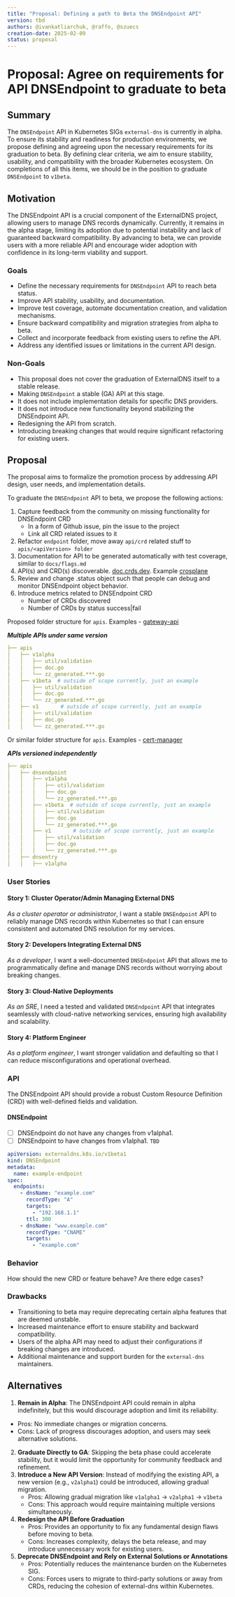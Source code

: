 ```yaml
---
title: "Proposal: Defining a path to Beta the DNSEndpoint API"
version: tbd
authors: @ivankatliarchuk, @raffo, @szuecs
creation-date: 2025-02-09
status: proposal
---
```

# Proposal: Agree on requirements for API DNSEndpoint to graduate to beta

## Summary

The `DNSEndpoint` API in Kubernetes SIGs `external-dns` is currently in alpha. To ensure its stability and readiness for production environments, we propose defining and agreeing upon the necessary requirements for its graduation to beta. By defining clear criteria, we aim to ensure stability, usability, and compatibility with the broader Kubernetes ecosystem. On completions of all this items, we should be in the position to graduate `DNSEndpoint` to `v1beta`.

## Motivation

The DNSEndpoint API is a crucial component of the ExternalDNS project, allowing users to manage DNS records dynamically. Currently, it remains in the alpha stage, limiting its adoption due to potential instability and lack of guaranteed backward compatibility. By advancing to beta, we can provide users with a more reliable API and encourage wider adoption with confidence in its long-term viability and support.

### Goals

- Define the necessary requirements for `DNSEndpoint` API to reach beta status.
- Improve API stability, usability, and documentation.
- Improve test coverage, automate documentation creation, and validation mechanisms.
- Ensure backward compatibility and migration strategies from alpha to beta.
- Collect and incorporate feedback from existing users to refine the API.
- Address any identified issues or limitations in the current API design.

### Non-Goals

- This proposal does not cover the graduation of ExternalDNS itself to a stable release.
- Making `DNSEndpoint` a stable (GA) API at this stage.
- It does not include implementation details for specific DNS providers.
- It does not introduce new functionality beyond stabilizing the DNSEndpoint API.
- Redesigning the API from scratch.
- Introducing breaking changes that would require significant refactoring for existing users.

## Proposal

The proposal aims to formalize the promotion process by addressing API design, user needs, and implementation details.

To graduate the `DNSEndpoint` API to beta, we propose the following actions:

1. Capture feedback from the community on missing functionality for DNSEndpoint CRD
   - In a form of Github issue, pin the issue to the project
   - Link all CRD related issues to it
2. Refactor `endpoint` folder, move away `api/crd` related stuff to `apis/<apiVersion> folder`
3. Documentation for API to be generated automatically with test coverage, similar to `docs/flags.md`
4. API(s) and CRD(s) discoverable. [doc.crds.dev](https://doc.crds.dev/github.com/kubernetes-sigs/external-dns). Example [crosplane](https://doc.crds.dev/github.com/crossplane/crossplane@v0.10.0)
5. Review and change .status object such that people can debug and monitor DNSEndpoint object behavior.
6. Introduce metrics related to DNSEndpoint CRD
   - Number of CRDs discovered
   - Number of CRDs by status success|fail

Proposed folder structure for `apis`. Examples - [gateway-api](https://github.com/kubernetes-sigs/gateway-api/tree/main/apis)

***Multiple APIs under same version***

```yml
├── apis
│   ├── v1alpha
│   │   ├── util/validation
│   │   ├── doc.go
│   │   └── zz_generated.***.go
│   ├── v1beta  # outside of scope currently, just an example
│   │   ├── util/validation
│   │   ├── doc.go
│   │   └── zz_generated.***.go
│   ├── v1       # outside of scope currently, just an example
│   │   ├── util/validation
│   │   ├── doc.go
│   │   └── zz_generated.***.go
```

Or similar folder structure for `apis`. Examples - [cert-manager](https://github.com/cert-manager/cert-manager/tree/master/pkg/apis)

***APIs versioned independently***

```yml
├── apis
│   ├── dnsendpoint
│   │   ├── v1alpha
│   │   │   ├── util/validation
│   │   │   ├── doc.go
│   │   │   └── zz_generated.***.go
│   │   ├── v1beta  # outside of scope currently, just an example
│   │   │   ├── util/validation
│   │   │   ├── doc.go
│   │   │   └── zz_generated.***.go
│   │   ├── v1       # outside of scope currently, just an example
│   │   │   ├── util/validation
│   │   │   ├── doc.go
│   │   │   └── zz_generated.***.go
│   ├── dnsentry
│   │   ├── v1alpha
```

### User Stories

#### Story 1: Cluster Operator/Admin Managing External DNS

_As a cluster operator or administrator_, I want a stable `DNSEndpoint` API to reliably manage DNS records within Kubernetes so that I can ensure consistent and automated DNS resolution for my services.

#### Story 2: Developers Integrating External DNS

_As a developer_, I want a well-documented `DNSEndpoint` API that allows me to programmatically define and manage DNS records without worrying about breaking changes.

#### Story 3: Cloud-Native Deployments

_As an SRE_, I need a tested and validated `DNSEndpoint` API that integrates seamlessly with cloud-native networking services, ensuring high availability and scalability.

#### Story 4: Platform Engineer

_As a platform engineer_, I want stronger validation and defaulting so that I can reduce misconfigurations and operational overhead.

### API

The DNSEndpoint API should provide a robust Custom Resource Definition (CRD) with well-defined fields and validation.

#### DNSEndpoint

- [ ] DNSEndpoint do not have any changes from v1alpha1.
- [ ] DNSEndpoint to have changes from v1alpha1. `TBD`

```yml
apiVersion: externaldns.k8s.io/v1beta1
kind: DNSEndpoint
metadata:
  name: example-endpoint
spec:
  endpoints:
    - dnsName: "example.com"
      recordType: "A"
      targets:
        - "192.168.1.1"
      ttl: 300
    - dnsName: "www.example.com"
      recordType: "CNAME"
      targets:
        - "example.com"
```

### Behavior

How should the new CRD or feature behave? Are there edge cases?

### Drawbacks

- Transitioning to beta may require deprecating certain alpha features that are deemed unstable.
- Increased maintenance effort to ensure stability and backward compatibility.
- Users of the alpha API may need to adjust their configurations if breaking changes are introduced.
- Additional maintenance and support burden for the `external-dns` maintainers.

## Alternatives

1. **Remain in Alpha**: The DNSEndpoint API could remain in alpha indefinitely, but this would discourage adoption and limit its reliability.
  - Pros: No immediate changes or migration concerns.
  - Cons: Lack of progress discourages adoption, and users may seek alternative solutions.
2. **Graduate Directly to GA**: Skipping the beta phase could accelerate stability, but it would limit the opportunity for community feedback and refinement.
3. **Introduce a New API Version**: Instead of modifying the existing API, a new version (e.g., `v2alpha1`) could be introduced, allowing gradual migration.
    - Pros: Allowing gradual migration like `v1alpha1` -> `v2alpha1` -> `v1beta`
    - Cons: This approach would require maintaining multiple versions simultaneously.
4. **Redesign the API Before Graduation**
    - Pros: Provides an opportunity to fix any fundamental design flaws before moving to beta.
    - Cons: Increases complexity, delays the beta release, and may introduce unnecessary work for existing users.
5. **Deprecate DNSEndpoint and Rely on External Solutions or Annotations**
    - Pros: Potentially reduces the maintenance burden on the Kubernetes SIG.
    - Cons: Forces users to migrate to third-party solutions or away from CRDs, reducing the cohesion of external-dns within Kubernetes.
